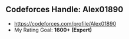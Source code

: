 ## Codeforces Handle: Alex01890

- https://codeforces.com/profile/Alex01890
- My Rating Goal: **1600+ (Expert)**
